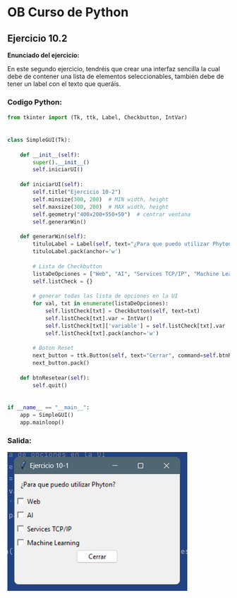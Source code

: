 # OB Curso de Python
## Ejercicio 10.2
**Enunciado del ejercicio:**

En este segundo ejercicio, tendréis que crear una interfaz sencilla la cual debe de 
contener una lista de elementos seleccionables, también debe de tener un label 
con el texto que queráis.

### Codigo Python:

```python
from tkinter import (Tk, ttk, Label, Checkbutton, IntVar)


class SimpleGUI(Tk):

    def __init__(self):
        super().__init__()
        self.iniciarUI()

    def iniciarUI(self):
        self.title("Ejercicio 10-2")
        self.minsize(300, 200)  # MIN width, height
        self.maxsize(300, 200)  # MAX width, height
        self.geometry("400x200+550+50")  # centrar ventana
        self.generarWin()

    def generarWin(self):
        tituloLabel = Label(self, text="¿Para que puedo utilizar Phyton?", bd=10)
        tituloLabel.pack(anchor='w')

        # Lista de Checkbutton
        listaDeOpciones = ["Web", "AI", "Services TCP/IP", "Machine Learning"]
        self.listCheck = {}

        # generar todas las lista de opciones en la UI
        for val, txt in enumerate(listaDeOpciones):
            self.listCheck[txt] = Checkbutton(self, text=txt)
            self.listCheck[txt].var = IntVar()
            self.listCheck[txt]['variable'] = self.listCheck[txt].var
            self.listCheck[txt].pack(anchor='w')

        # Boton Reset
        next_button = ttk.Button(self, text="Cerrar", command=self.btnResetear)
        next_button.pack()

    def btnResetear(self):
        self.quit()


if __name__ == "__main__":
    app = SimpleGUI()
    app.mainloop()

```

### Salida:
![Print de pantall ejercicio](img.png)